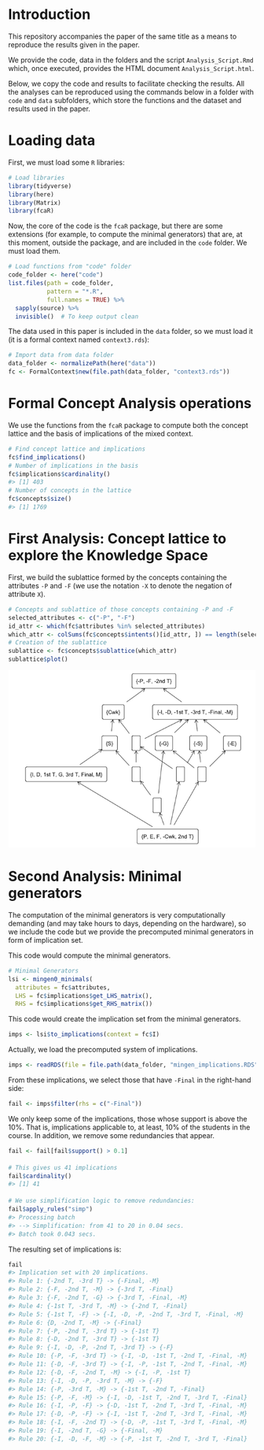 
<!-- README.md is generated from README.Rmd. Please edit that file -->

# Introduction

This repository accompanies the paper of the same title as a means to
reproduce the results given in the paper.

We provide the code, data in the folders and the script
`Analysis_Script.Rmd` which, once executed, provides the HTML document
`Analysis_Script.html`.

Below, we copy the code and results to facilitate checking the results.
All the analyses can be reproduced using the commands below in a folder
with `code` and `data` subfolders, which store the functions and the
dataset and results used in the paper.

# Loading data

First, we must load some `R` libraries:

``` r
# Load libraries
library(tidyverse)
library(here)
library(Matrix)
library(fcaR)
```

Now, the core of the code is the `fcaR` package, but there are some
extensions (for example, to compute the minimal generators) that are, at
this moment, outside the package, and are included in the `code` folder.
We must load them.

``` r
# Load functions from "code" folder
code_folder <- here("code")
list.files(path = code_folder,
           pattern = "*.R",
           full.names = TRUE) %>% 
  sapply(source) %>% 
  invisible()  # To keep output clean
```

The data used in this paper is included in the `data` folder, so we must
load it (it is a formal context named `context3.rds`):

``` r
# Import data from data folder
data_folder <- normalizePath(here("data"))
fc <- FormalContext$new(file.path(data_folder, "context3.rds"))
```

# Formal Concept Analysis operations

We use the functions from the `fcaR` package to compute both the concept
lattice and the basis of implications of the mixed context.

``` r
# Find concept lattice and implications
fc$find_implications()
# Number of implications in the basis
fc$implications$cardinality()
#> [1] 403
# Number of concepts in the lattice
fc$concepts$size()
#> [1] 1769
```

# First Analysis: Concept lattice to explore the Knowledge Space

First, we build the sublattice formed by the concepts containing the
attributes `-P` and `-F` (we use the notation `-X` to denote the
negation of attribute `X`).

``` r
# Concepts and sublattice of those concepts containing -P and -F
selected_attributes <- c("-P", "-F")
id_attr <- which(fc$attributes %in% selected_attributes)
which_attr <- colSums(fc$concepts$intents()[id_attr, ]) == length(selected_attributes)
# Creation of the sublattice
sublattice <- fc$concepts$sublattice(which_attr)
sublattice$plot()
```

![](README_files/figure-gfm/unnamed-chunk-6-1.png)<!-- -->

# Second Analysis: Minimal generators

The computation of the minimal generators is very computationally
demanding (and may take hours to days, depending on the hardware), so we
include the code but we provide the precomputed minimal generators in
form of implication set.

This code would compute the minimal generators.

``` r
# Minimal Generators
lsi <- mingen0_minimals(
  attributes = fc$attributes,
  LHS = fc$implications$get_LHS_matrix(),
  RHS = fc$implications$get_RHS_matrix())
```

This code would create the implication set from the minimal generators.

``` r
imps <- lsi$to_implications(context = fc$I)
```

Actually, we load the precomputed system of implications.

``` r
imps <- readRDS(file = file.path(data_folder, "mingen_implications.RDS"))
```

From these implications, we select those that have `-Final` in the
right-hand side:

``` r
fail <- imps$filter(rhs = c("-Final"))
```

We only keep some of the implications, those whose support is above the
10%. That is, implications applicable to, at least, 10% of the students
in the course. In addition, we remove some redundancies that appear.

``` r
fail <- fail[fail$support() > 0.1]

# This gives us 41 implications
fail$cardinality()
#> [1] 41

# We use simplification logic to remove redundancies:
fail$apply_rules("simp")
#> Processing batch
#> --> Simplification: from 41 to 20 in 0.04 secs.
#> Batch took 0.043 secs.
```

The resulting set of implications is:

``` r
fail
#> Implication set with 20 implications.
#> Rule 1: {-2nd T, -3rd T} -> {-Final, -M}
#> Rule 2: {-F, -2nd T, -M} -> {-3rd T, -Final}
#> Rule 3: {-F, -2nd T, -G} -> {-3rd T, -Final, -M}
#> Rule 4: {-1st T, -3rd T, -M} -> {-2nd T, -Final}
#> Rule 5: {-1st T, -F} -> {-I, -D, -P, -2nd T, -3rd T, -Final, -M}
#> Rule 6: {D, -2nd T, -M} -> {-Final}
#> Rule 7: {-P, -2nd T, -3rd T} -> {-1st T}
#> Rule 8: {-D, -2nd T, -3rd T} -> {-1st T}
#> Rule 9: {-I, -D, -P, -2nd T, -3rd T} -> {-F}
#> Rule 10: {-P, -F, -3rd T} -> {-I, -D, -1st T, -2nd T, -Final, -M}
#> Rule 11: {-D, -F, -3rd T} -> {-I, -P, -1st T, -2nd T, -Final, -M}
#> Rule 12: {-D, -F, -2nd T, -M} -> {-I, -P, -1st T}
#> Rule 13: {-I, -D, -P, -3rd T, -M} -> {-F}
#> Rule 14: {-P, -3rd T, -M} -> {-1st T, -2nd T, -Final}
#> Rule 15: {-P, -F, -M} -> {-I, -D, -1st T, -2nd T, -3rd T, -Final}
#> Rule 16: {-I, -P, -F} -> {-D, -1st T, -2nd T, -3rd T, -Final, -M}
#> Rule 17: {-D, -P, -F} -> {-I, -1st T, -2nd T, -3rd T, -Final, -M}
#> Rule 18: {-I, -F, -2nd T} -> {-D, -P, -1st T, -3rd T, -Final, -M}
#> Rule 19: {-I, -2nd T, -G} -> {-Final, -M}
#> Rule 20: {-I, -D, -F, -M} -> {-P, -1st T, -2nd T, -3rd T, -Final}
```
